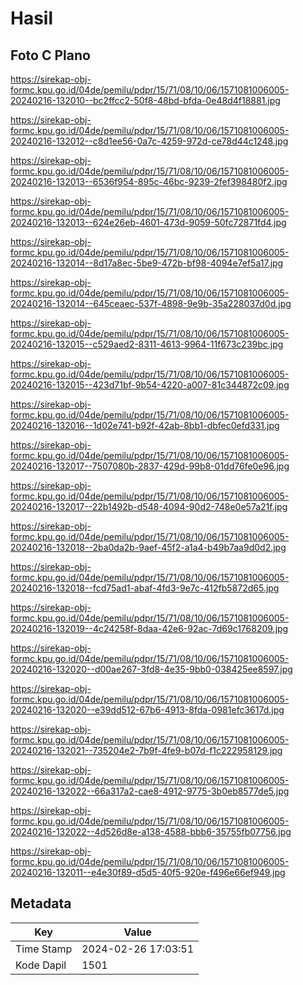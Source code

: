 # Hasil

## Foto C Plano

https://sirekap-obj-formc.kpu.go.id/04de/pemilu/pdpr/15/71/08/10/06/1571081006005-20240216-132010--bc2ffcc2-50f8-48bd-bfda-0e48d4f18881.jpg

https://sirekap-obj-formc.kpu.go.id/04de/pemilu/pdpr/15/71/08/10/06/1571081006005-20240216-132012--c8d1ee56-0a7c-4259-972d-ce78d44c1248.jpg

https://sirekap-obj-formc.kpu.go.id/04de/pemilu/pdpr/15/71/08/10/06/1571081006005-20240216-132013--6536f954-895c-46bc-9239-2fef398480f2.jpg

https://sirekap-obj-formc.kpu.go.id/04de/pemilu/pdpr/15/71/08/10/06/1571081006005-20240216-132013--624e26eb-4601-473d-9059-50fc72871fd4.jpg

https://sirekap-obj-formc.kpu.go.id/04de/pemilu/pdpr/15/71/08/10/06/1571081006005-20240216-132014--8d17a8ec-5be9-472b-bf98-4094e7ef5a17.jpg

https://sirekap-obj-formc.kpu.go.id/04de/pemilu/pdpr/15/71/08/10/06/1571081006005-20240216-132014--645ceaec-537f-4898-9e9b-35a228037d0d.jpg

https://sirekap-obj-formc.kpu.go.id/04de/pemilu/pdpr/15/71/08/10/06/1571081006005-20240216-132015--c529aed2-8311-4613-9964-11f673c239bc.jpg

https://sirekap-obj-formc.kpu.go.id/04de/pemilu/pdpr/15/71/08/10/06/1571081006005-20240216-132015--423d71bf-9b54-4220-a007-81c344872c09.jpg

https://sirekap-obj-formc.kpu.go.id/04de/pemilu/pdpr/15/71/08/10/06/1571081006005-20240216-132016--1d02e741-b92f-42ab-8bb1-dbfec0efd331.jpg

https://sirekap-obj-formc.kpu.go.id/04de/pemilu/pdpr/15/71/08/10/06/1571081006005-20240216-132017--7507080b-2837-429d-99b8-01dd76fe0e96.jpg

https://sirekap-obj-formc.kpu.go.id/04de/pemilu/pdpr/15/71/08/10/06/1571081006005-20240216-132017--22b1492b-d548-4094-90d2-748e0e57a21f.jpg

https://sirekap-obj-formc.kpu.go.id/04de/pemilu/pdpr/15/71/08/10/06/1571081006005-20240216-132018--2ba0da2b-9aef-45f2-a1a4-b49b7aa9d0d2.jpg

https://sirekap-obj-formc.kpu.go.id/04de/pemilu/pdpr/15/71/08/10/06/1571081006005-20240216-132018--fcd75ad1-abaf-4fd3-9e7c-412fb5872d65.jpg

https://sirekap-obj-formc.kpu.go.id/04de/pemilu/pdpr/15/71/08/10/06/1571081006005-20240216-132019--4c24258f-8daa-42e6-92ac-7d69c1768209.jpg

https://sirekap-obj-formc.kpu.go.id/04de/pemilu/pdpr/15/71/08/10/06/1571081006005-20240216-132020--d00ae267-3fd8-4e35-9bb0-038425ee8597.jpg

https://sirekap-obj-formc.kpu.go.id/04de/pemilu/pdpr/15/71/08/10/06/1571081006005-20240216-132020--e39dd512-67b6-4913-8fda-0981efc3617d.jpg

https://sirekap-obj-formc.kpu.go.id/04de/pemilu/pdpr/15/71/08/10/06/1571081006005-20240216-132021--735204e2-7b9f-4fe9-b07d-f1c222958129.jpg

https://sirekap-obj-formc.kpu.go.id/04de/pemilu/pdpr/15/71/08/10/06/1571081006005-20240216-132022--66a317a2-cae8-4912-9775-3b0eb8577de5.jpg

https://sirekap-obj-formc.kpu.go.id/04de/pemilu/pdpr/15/71/08/10/06/1571081006005-20240216-132022--4d526d8e-a138-4588-bbb6-35755fb07756.jpg

https://sirekap-obj-formc.kpu.go.id/04de/pemilu/pdpr/15/71/08/10/06/1571081006005-20240216-132011--e4e30f89-d5d5-40f5-920e-f496e66ef949.jpg


## Metadata

| Key        | Value               |
| ---------- | ------------------- |
| Time Stamp | 2024-02-26 17:03:51 |
| Kode Dapil | 1501                |



